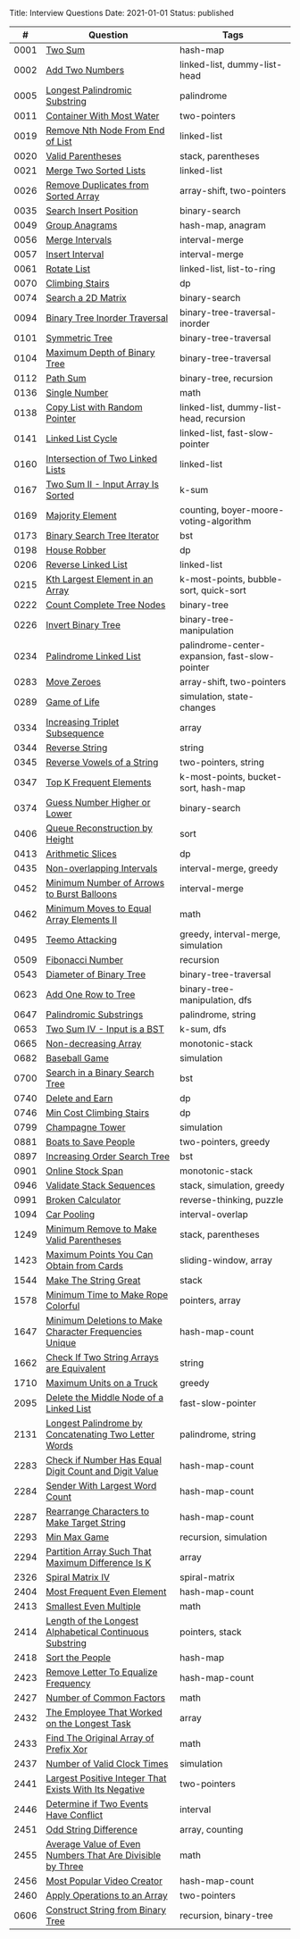 Title: Interview Questions 
Date: 2021-01-01
Status: published


| # | Question | Tags |
|----|----|----|
| 0001 | [Two Sum](https://tofucode.com/posts/leetcode_0001_two-sum.html) | hash-map |
| 0002 | [Add Two Numbers](https://tofucode.com/posts/leetcode_0002_add-two-numbers.html) | linked-list, dummy-list-head |
| 0005 | [Longest Palindromic Substring](https://tofucode.com/posts/leetcode_0005_longest-palindromic-substring.html) | palindrome |
| 0011 | [Container With Most Water](https://tofucode.com/posts/leetcode_0011_container-with-most-water.html) | two-pointers |
| 0019 | [Remove Nth Node From End of List](https://tofucode.com/posts/leetcode_0019_remove-nth-node-from-end-of-list.html) | linked-list |
| 0020 | [Valid Parentheses](https://tofucode.com/posts/leetcode_0020_valid-parentheses.html) | stack, parentheses |
| 0021 | [Merge Two Sorted Lists](https://tofucode.com/posts/leetcode_0021_merge-two-sorted-lists.html) | linked-list |
| 0026 | [Remove Duplicates from Sorted Array](https://tofucode.com/posts/leetcode_0026_remove-duplicates-from-sorted-array.html) | array-shift, two-pointers |
| 0035 | [Search Insert Position](https://tofucode.com/posts/leetcode_0035_search-insert-position.html) | binary-search |
| 0049 | [Group Anagrams](https://tofucode.com/posts/leetcode_0049_group-anagrams.html) | hash-map, anagram |
| 0056 | [Merge Intervals](https://tofucode.com/posts/leetcode_0056_merge-intervals.html) | interval-merge |
| 0057 | [Insert Interval](https://tofucode.com/posts/leetcode_0057_insert-interval.html) | interval-merge |
| 0061 | [Rotate List](https://tofucode.com/posts/leetcode_0061_rotate-list.html) | linked-list, list-to-ring |
| 0070 | [Climbing Stairs](https://tofucode.com/posts/leetcode_0070_climbing-stairs.html) | dp |
| 0074 | [Search a 2D Matrix](https://tofucode.com/posts/leetcode_0074_search-a-2d-matrix.html) | binary-search |
| 0094 | [Binary Tree Inorder Traversal](https://tofucode.com/posts/leetcode_0094_binary-tree-inorder-traversal.html) | binary-tree-traversal-inorder |
| 0101 | [Symmetric Tree](https://tofucode.com/posts/leetcode_0101_symmetric-tree.html) | binary-tree-traversal |
| 0104 | [Maximum Depth of Binary Tree](https://tofucode.com/posts/leetcode_0104_maximum-depth-of-binary-tree.html) | binary-tree-traversal |
| 0112 | [Path Sum](https://tofucode.com/posts/leetcode_0112_path-sum.html) | binary-tree, recursion |
| 0136 | [Single Number](https://tofucode.com/posts/leetcode_0136_single-number.html) | math |
| 0138 | [Copy List with Random Pointer](https://tofucode.com/posts/leetcode_0138_copy-list-with-random-pointer.html) | linked-list, dummy-list-head, recursion |
| 0141 | [Linked List Cycle](https://tofucode.com/posts/leetcode_0141_linked-list-cycle.html) | linked-list, fast-slow-pointer |
| 0160 | [Intersection of Two Linked Lists](https://tofucode.com/posts/leetcode_0160_intersection-of-two-linked-lists.html) | linked-list |
| 0167 | [Two Sum II - Input Array Is Sorted](https://tofucode.com/posts/leetcode_0167_two-sum-ii-input-array-is-sorted.html) | k-sum |
| 0169 | [Majority Element](https://tofucode.com/posts/leetcode_0169_majority-element.html) | counting, boyer-moore-voting-algorithm |
| 0173 | [Binary Search Tree Iterator](https://tofucode.com/posts/leetcode_0173_binary-search-tree-iterator.html) | bst |
| 0198 | [House Robber](https://tofucode.com/posts/leetcode_0198_house-robber.html) | dp |
| 0206 | [Reverse Linked List](https://tofucode.com/posts/leetcode_0206_reverse-linked-list.html) | linked-list |
| 0215 | [Kth Largest Element in an Array](https://tofucode.com/posts/leetcode_0215_kth-largest-element-in-an-array.html) | k-most-points, bubble-sort, quick-sort |
| 0222 | [Count Complete Tree Nodes](https://tofucode.com/posts/leetcode_0222_count-complete-tree-nodes.html) | binary-tree |
| 0226 | [Invert Binary Tree](https://tofucode.com/posts/leetcode_0226_invert-binary-tree.html) | binary-tree-manipulation |
| 0234 | [Palindrome Linked List](https://tofucode.com/posts/leetcode_0234_palindrome-linked-list.html) | palindrome-center-expansion, fast-slow-pointer |
| 0283 | [Move Zeroes](https://tofucode.com/posts/leetcode_0283_move-zeroes.html) | array-shift, two-pointers |
| 0289 | [Game of Life](https://tofucode.com/posts/leetcode_0289_game-of-life.html) | simulation, state-changes |
| 0334 | [Increasing Triplet Subsequence](https://tofucode.com/posts/leetcode_0334_increasing-triplet-subsequence.html) | array |
| 0344 | [Reverse String](https://tofucode.com/posts/leetcode_0344_reverse-string.html) | string |
| 0345 | [Reverse Vowels of a String](https://tofucode.com/posts/leetcode_0345_reverse-vowels-of-a-string.html) | two-pointers, string |
| 0347 | [Top K Frequent Elements](https://tofucode.com/posts/leetcode_0347_top-k-frequent-elements.html) | k-most-points, bucket-sort, hash-map |
| 0374 | [Guess Number Higher or Lower](https://tofucode.com/posts/leetcode_0374_guess-number-higher-or-lower.html) | binary-search |
| 0406 | [Queue Reconstruction by Height](https://tofucode.com/posts/leetcode_0406_queue-reconstruction-by-height.html) | sort |
| 0413 | [Arithmetic Slices](https://tofucode.com/posts/leetcode_0413_arithmetic-slices.html) | dp |
| 0435 | [Non-overlapping Intervals](https://tofucode.com/posts/leetcode_0435_non-overlapping-intervals.html) | interval-merge, greedy |
| 0452 | [Minimum Number of Arrows to Burst Balloons](https://tofucode.com/posts/leetcode_0452_minimum-number-of-arrows-to-burst-balloons.html) | interval-merge |
| 0462 | [Minimum Moves to Equal Array Elements II](https://tofucode.com/posts/leetcode_0462_minimum-moves-to-equal-array-elements-ii.html) | math |
| 0495 | [Teemo Attacking](https://tofucode.com/posts/leetcode_0495_teemo-attacking.html) | greedy, interval-merge, simulation |
| 0509 | [Fibonacci Number](https://tofucode.com/posts/leetcode_0509_fibonacci-number.html) | recursion |
| 0543 | [Diameter of Binary Tree](https://tofucode.com/posts/leetcode_0543_diameter-of-binary-tree.html) | binary-tree-traversal |
| 0623 | [Add One Row to Tree](https://tofucode.com/posts/leetcode_0623_add-one-row-to-tree.html) | binary-tree-manipulation, dfs |
| 0647 | [Palindromic Substrings](https://tofucode.com/posts/leetcode_0647_palindromic-substrings.html) | palindrome, string |
| 0653 | [Two Sum IV - Input is a BST](https://tofucode.com/posts/leetcode_0653_two-sum-iv-input-is-a-bst.html) | k-sum, dfs |
| 0665 | [Non-decreasing Array](https://tofucode.com/posts/leetcode_0665_non-decreasing-array.html) | monotonic-stack |
| 0682 | [Baseball Game](https://tofucode.com/posts/leetcode_0682_baseball-game.html) | simulation |
| 0700 | [Search in a Binary Search Tree](https://tofucode.com/posts/leetcode_0700_search-in-a-binary-search-tree.html) | bst |
| 0740 | [Delete and Earn](https://tofucode.com/posts/leetcode_0740_delete-and-earn.html) | dp |
| 0746 | [Min Cost Climbing Stairs](https://tofucode.com/posts/leetcode_0746_min-cost-climbing-stairs.html) | dp |
| 0799 | [Champagne Tower](https://tofucode.com/posts/leetcode_0799_champagne-tower.html) | simulation |
| 0881 | [Boats to Save People](https://tofucode.com/posts/leetcode_0881_boats-to-save-people.html) | two-pointers, greedy |
| 0897 | [Increasing Order Search Tree](https://tofucode.com/posts/leetcode_0897_increasing-order-search-tree.html) | bst |
| 0901 | [Online Stock Span](https://tofucode.com/posts/leetcode_0901_online-stock-span.html) | monotonic-stack |
| 0946 | [Validate Stack Sequences](https://tofucode.com/posts/leetcode_0946_validate-stack-sequences.html) | stack, simulation, greedy |
| 0991 | [Broken Calculator](https://tofucode.com/posts/leetcode_0991_broken-calculator.html) | reverse-thinking, puzzle |
| 1094 | [Car Pooling](https://tofucode.com/posts/leetcode_1094_car-pooling.html) | interval-overlap |
| 1249 | [Minimum Remove to Make Valid Parentheses](https://tofucode.com/posts/leetcode_1249_minimum-remove-to-make-valid-parentheses.html) | stack, parentheses |
| 1423 | [Maximum Points You Can Obtain from Cards](https://tofucode.com/posts/leetcode_1423_maximum-points-you-can-obtain-from-cards.html) | sliding-window, array |
| 1544 | [Make The String Great](https://tofucode.com/posts/leetcode_1544_make-the-string-great.html) | stack |
| 1578 | [Minimum Time to Make Rope Colorful](https://tofucode.com/posts/leetcode_1578_minimum-time-to-make-rope-colorful.html) | pointers, array |
| 1647 | [Minimum Deletions to Make Character Frequencies Unique](https://tofucode.com/posts/leetcode_1647_minimum-deletions-to-make-character-frequencies-unique.html) | hash-map-count |
| 1662 | [Check If Two String Arrays are Equivalent](https://tofucode.com/posts/leetcode_1662_check-if-two-string-arrays-are-equivalent.html) | string |
| 1710 | [Maximum Units on a Truck](https://tofucode.com/posts/leetcode_1710_maximum-units-on-a-truck.html) | greedy |
| 2095 | [Delete the Middle Node of a Linked List](https://tofucode.com/posts/leetcode_2095_delete-the-middle-node-of-a-linked-list.html) | fast-slow-pointer |
| 2131 | [Longest Palindrome by Concatenating Two Letter Words](https://tofucode.com/posts/leetcode_2131_longest-palindrome-by-concatenating-two-letter-words.html) | palindrome, string |
| 2283 | [Check if Number Has Equal Digit Count and Digit Value](https://tofucode.com/posts/leetcode_2283_check-if-number-has-equal-digit-count-and-digit-value.html) | hash-map-count |
| 2284 | [Sender With Largest Word Count](https://tofucode.com/posts/leetcode_2284_sender-with-largest-word-count.html) | hash-map-count |
| 2287 | [Rearrange Characters to Make Target String](https://tofucode.com/posts/leetcode_2287_rearrange-characters-to-make-target-string.html) | hash-map-count |
| 2293 | [Min Max Game](https://tofucode.com/posts/leetcode_2293_min-max-game.html) | recursion, simulation |
| 2294 | [Partition Array Such That Maximum Difference Is K](https://tofucode.com/posts/leetcode_2294_partition-array-such-that-maximum-difference-is-k.html) | array |
| 2326 | [Spiral Matrix IV](https://tofucode.com/posts/leetcode_2326_spiral-matrix-iv.html) | spiral-matrix |
| 2404 | [Most Frequent Even Element](https://tofucode.com/posts/leetcode_2404_most-frequent-even-element.html) | hash-map-count |
| 2413 | [Smallest Even Multiple](https://tofucode.com/posts/leetcode_2413_smallest-even-multiple.html) | math |
| 2414 | [Length of the Longest Alphabetical Continuous Substring](https://tofucode.com/posts/leetcode_2414_length-of-the-longest-alphabetical-continuous-substring.html) | pointers, stack |
| 2418 | [Sort the People](https://tofucode.com/posts/leetcode_2418_sort-the-people.html) | hash-map |
| 2423 | [Remove Letter To Equalize Frequency](https://tofucode.com/posts/leetcode_2423_remove-letter-to-equalize-frequency.html) | hash-map-count |
| 2427 | [Number of Common Factors](https://tofucode.com/posts/leetcode_2427_number-of-common-factors.html) | math |
| 2432 | [The Employee That Worked on the Longest Task](https://tofucode.com/posts/leetcode_2432_the-employee-that-worked-on-the-longest-task.html) | array |
| 2433 | [Find The Original Array of Prefix Xor](https://tofucode.com/posts/leetcode_2433_find-the-original-array-of-prefix-xor.html) | math |
| 2437 | [Number of Valid Clock Times](https://tofucode.com/posts/leetcode_2437_number-of-valid-clock-times.html) | simulation |
| 2441 | [Largest Positive Integer That Exists With Its Negative](https://tofucode.com/posts/leetcode_2441_largest-positive-integer-that-exists-with-its-negative.html) | two-pointers |
| 2446 | [Determine if Two Events Have Conflict](https://tofucode.com/posts/leetcode_2446_determine-if-two-events-have-conflict.html) | interval |
| 2451 | [Odd String Difference](https://tofucode.com/posts/leetcode_2451_odd-string-difference.html) | array, counting |
| 2455 | [Average Value of Even Numbers That Are Divisible by Three](https://tofucode.com/posts/leetcode_2455_average-value-of-even-numbers-that-are-divisible-by-three.html) | math |
| 2456 | [Most Popular Video Creator](https://tofucode.com/posts/leetcode_2456_most-popular-video-creator.html) | hash-map-count |
| 2460 | [Apply Operations to an Array](https://tofucode.com/posts/leetcode_2460_apply-operations-to-an-array.html) | two-pointers |
| 0606 | [Construct String from Binary Tree](https://tofucode.com/posts/leetcode_0606_construct-string-from-binary-tree.html) | recursion, binary-tree |

